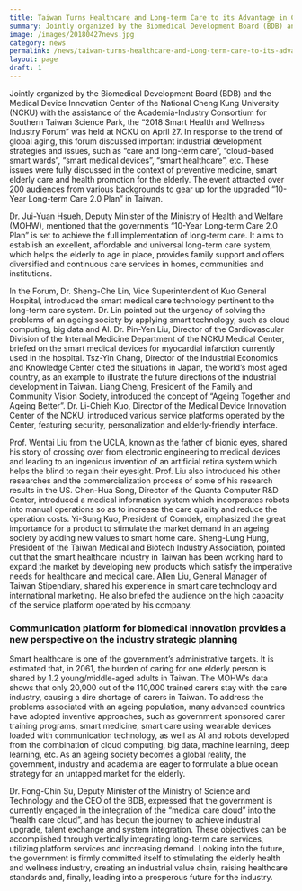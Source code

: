 ```yaml
---
title: Taiwan Turns Healthcare and Long-term Care to its Advantage in Creating a Brighter Future of Smart Health and Wellness
summary: Jointly organized by the Biomedical Development Board (BDB) and the Medical Device Innovation Center of the National Cheng Kung University (NCKU) with the assistance of the Academia-Industry Consortium for Southern Taiwan Science Park
image: /images/20180427news.jpg
category: news
permalink: /news/taiwan-turns-healthcare-and-Long-term-care-to-its-advantage-in-creating-a-brighter-future-of-smart-health-and-wellness/
layout: page
draft: 1
---
```


Jointly organized by the Biomedical Development Board (BDB) and the Medical Device Innovation Center of the National Cheng Kung University (NCKU) with the assistance of the Academia-Industry Consortium for Southern Taiwan Science Park, the “2018 Smart Health and Wellness Industry Forum” was held at NCKU on April 27.  In response to the trend of global aging, this forum discussed important industrial development strategies and issues, such as “care and long-term care”, “cloud-based smart wards”, “smart medical devices”, “smart healthcare”, etc.  These issues were fully discussed in the context of preventive medicine, smart elderly care and health promotion for the elderly. The event attracted over 200 audiences from various backgrounds to gear up for the upgraded “10-Year Long-term Care 2.0 Plan” in Taiwan.

Dr. Jui-Yuan Hsueh, Deputy Minister of the Ministry of Health and Welfare (MOHW), mentioned that the government’s “10-Year Long-term Care 2.0 Plan” is set to achieve the full implementation of long-term care.  It aims to establish an excellent, affordable and universal long-term care system, which helps the elderly to age in place, provides family support and offers diversified and continuous care services in homes, communities and institutions.

In the Forum, Dr. Sheng-Che Lin, Vice Superintendent of Kuo General Hospital, introduced the smart medical care technology pertinent to the long-term care system.  Dr. Lin pointed out the urgency of solving the problems of an ageing society by applying smart technology, such as cloud computing, big data and AI. Dr. Pin-Yen Liu, Director of the Cardiovascular Division of the Internal Medicine Department of the NCKU Medical Center, briefed on the smart medical devices for myocardial infarction currently used in the hospital.  Tsz-Yin Chang, Director of the Industrial Economics and Knowledge Center cited the situations in Japan, the world’s most aged country, as an example to illustrate the future directions of the industrial development in Taiwan.  Liang Cheng, President of the Family and Community Vision Society, introduced the concept of “Ageing Together and Ageing Better”.  Dr. Li-Chieh Kuo, Director of the Medical Device Innovation Center of the NCKU, introduced various service platforms operated by the Center, featuring security, personalization and elderly-friendly interface.

Prof. Wentai Liu from the UCLA, known as the father of bionic eyes, shared his story of crossing over from electronic engineering to medical devices and leading to an ingenious invention of an artificial retina system which helps the blind to regain their eyesight.  Prof. Liu also introduced his other researches and the commercialization process of some of his research results in the US.  Chen-Hua Song, Director of the Quanta Computer R&D Center, introduced a medical information system which incorporates robots into manual operations so as to increase the care quality and reduce the operation costs. Yi-Sung Kuo, President of Comdek, emphasized the great importance for a product to stimulate the market demand in an ageing society by adding new values to smart home care.  Sheng-Lung Hung, President of the Taiwan Medical and Biotech Industry Association, pointed out that the smart healthcare industry in Taiwan has been working hard to expand the market by developing new products which satisfy the imperative needs for healthcare and medical care. Allen Liu, General Manager of Taiwan Stipendiary, shared his experience in smart care technology and international marketing. He also briefed the audience on the high capacity of the service platform operated by his company.

### Communication platform for biomedical innovation provides a new perspective on the industry strategic planning

Smart healthcare is one of the government’s administrative targets.  It is estimated that, in 2061, the burden of caring for one elderly person is shared by 1.2 young/middle-aged adults in Taiwan. The MOHW’s data shows that only 20,000 out of the 110,000 trained carers stay with the care industry, causing a dire shortage of carers in Taiwan. To address the problems associated with an ageing population, many advanced countries have adopted inventive approaches, such as government sponsored carer training programs, smart medicine, smart care using wearable devices loaded with communication technology, as well as AI and robots developed from the combination of cloud computing, big data, machine learning, deep learning, etc. As an ageing society becomes a global reality, the government, industry and academia are eager to formulate a blue ocean strategy for an untapped market for the elderly.

Dr. Fong-Chin Su, Deputy Minister of the Ministry of Science and Technology and the CEO of the BDB, expressed that the government is currently engaged in the integration of the “medical care cloud” into the “health care cloud”, and has begun the journey to achieve industrial upgrade, talent exchange and system integration.  These objectives can be accomplished through vertically integrating long-term care services, utilizing platform services and increasing demand.  Looking into the future, the government is firmly committed itself to stimulating the elderly health and wellness industry, creating an industrial value chain, raising healthcare standards and, finally, leading into a prosperous future for the industry.
